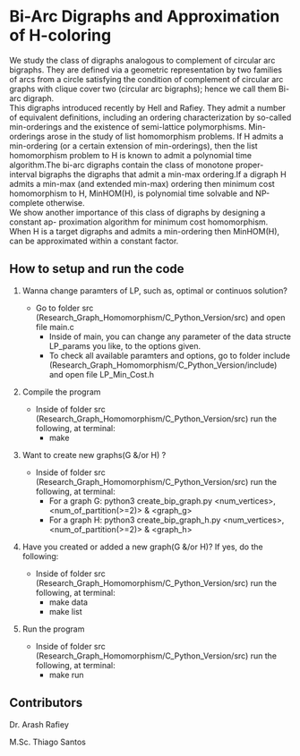# Bi-Arc Digraphs and Approximation of H-coloring

We study the class of digraphs analogous to complement of circular arc bigraphs. They are defined via a geometric representation by two families of arcs from a circle satisfying  the  condition  of  complement  of  circular  arc  graphs  with  clique  cover  two (circular arc bigraphs); hence we call them
Bi-arc digraph. </br>
This digraphs introduced recently by Hell and Rafiey.  They admit a number of equivalent definitions, including an ordering characterization by so-called min-orderings and the existence of semi-lattice polymorphisms.  Min-orderings arose in the study of list  homomorphism  problems. If H admits  a  min-ordering  (or  a  certain  extension
of  min-orderings),  then  the  list  homomorphism  problem  to H is  known  to  admit  a polynomial time algorithm.The bi-arc digraphs contain the class of monotone proper- interval bigraphs the digraphs that admit a min-max ordering.If a digraph H admits a min-max (and extended min-max) ordering then minimum cost homomorphism to H, MinHOM(H), is polynomial time solvable and NP-complete otherwise.</br>
We show another importance of this class of digraphs by designing a constant ap- proximation algorithm for minimum cost homomorphism.  When H is a target digraphs and admits a min-ordering then MinHOM(H), can be approximated within a constant factor.

## How to setup and run the code

1) Wanna change paramters of LP, such as, optimal or continuos solution?
	* Go to folder src (Research_Graph_Homomorphism/C_Python_Version/src) and open file main.c
		* Inside of main, you can change any parameter of the data structe LP_params you like, to the options given.
		* To check all available paramters and options, go to folder include (Research_Graph_Homomorphism/C_Python_Version/include) and open file LP_Min_Cost.h

2) Compile the program
	* Inside of folder src (Research_Graph_Homomorphism/C_Python_Version/src) run the following, at terminal:
		* make
3) Want to create new graphs(G &/or H) ? 
	* Inside of folder src (Research_Graph_Homomorphism/C_Python_Version/src) run the following, at terminal:
		* For a graph G: python3 create_bip_graph.py <num_vertices>, <num_of_partition(>=2)> & <graph_g>
		* For a graph H: python3 create_bip_graph_h.py <num_vertices>, <num_of_partition(>=2)> & <graph_h>

4) Have you created or added a new graph(G &/or H)? If yes, do the following:
	* Inside of folder src (Research_Graph_Homomorphism/C_Python_Version/src) run the following, at terminal:
		* make data
		* make list

5) Run the program
	* Inside of folder src (Research_Graph_Homomorphism/C_Python_Version/src) run the following, at terminal:
		* make run

## Contributors

Dr. Arash Rafiey

M.Sc. Thiago Santos

